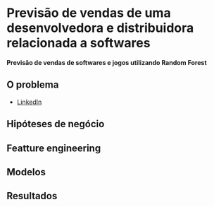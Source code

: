 # Previsão de vendas de uma desenvolvedora e distribuidora relacionada a softwares

**Previsão de vendas de softwares e jogos utilizando Random Forest**

## O problema

* [LinkedIn](https://www.linkedin.com/in/gustavo-bratfisch-60985592/)


## Hipóteses de negócio


## Featture engineering


## Modelos

## Resultados
